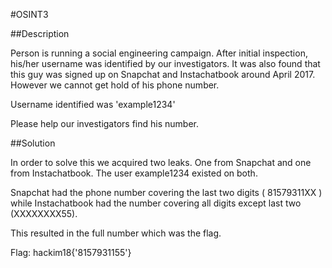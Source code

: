 #OSINT3

##Description

Person is running a social engineering campaign. After initial inspection, his/her username was identified by our investigators. It was also found that this guy was signed up on Snapchat and Instachatbook around April 2017. However we cannot get hold of his phone number. 

Username identified was 'example1234'

Please help our investigators find his number.

##Solution

In order to solve this we acquired two leaks. One from Snapchat and one from Instachatbook. The user example1234 existed on both.

Snapchat had the phone number covering the last two digits ( 81579311XX ) while Instachatbook had the number covering all digits except last two (XXXXXXXX55).

This resulted in the full number which was the flag.

Flag: hackim18{'8157931155'}
